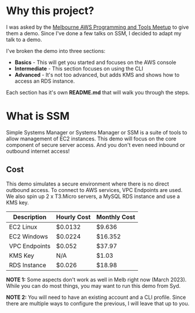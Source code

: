 # Why this project?
I was asked by the [Melbourne AWS Programming and Tools Meetup](https://www.meetup.com/melbourne-aws-programming-and-tools-meetup/) to give them a demo. Since I've done a few talks on SSM, I decided to adapt my talk to a demo. 

I've broken the demo into three sections:
- **Basics** - This will get you started and focuses on the AWS console
- **Intermediate** - This section focuses on using the CLI
- **Advanced** - It's not too advanced, but adds KMS and shows how to access an RDS instance.

Each section has it's own **README.md** that will walk you through the steps. 

# What is SSM
Simple Systems Manager or Systems Manager or SSM is a suite of tools to allow management of EC2 instances. This demo will focus on the core component of secure server access. And you don't even need inbound or outbound internet access!

## Cost
This demo simulates a secure environment where there is no direct outbound access. To connect to AWS services, VPC Endpoints are used. We also spin up 2 x T3.Micro servers, a MySQL RDS instance and use a KMS key. 

| Description   | Hourly Cost | Monthly Cost |
|---------------|-------------|--------------|
| EC2 Linux     | $0.0132     | $9.636       |
| EC2 Windows   | $0.0224     | $16.352      |
| VPC Endpoints | $0.052      | $37.97       |
| KMS Key       | N/A         | $1.03        |
| RDS Instance  | $0.026      | $18.98       |

**NOTE 1:** Some aspects don't work as well in Melb right now (March 2023). While you can do most things, you may want to run this demo from Syd.

**NOTE 2:** You will need to have an existing account and a CLI profile. Since there are multiple ways to configure the previous, I will leave that up to you.

